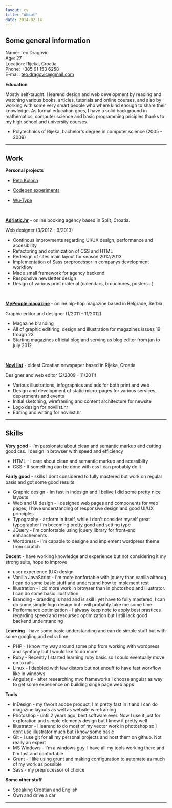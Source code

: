 ```yaml
---
layout: cv
title: "About"
date: 2014-02-14
---
```


## Some general information

Name: Teo Dragovic  
Age: 27  
Location: Rijeka, Croatia  
Phone: +385 91 153 6258  
E-mail: [teo.dragovic@gmail.com](mailto:teo.dragovic@gmail.com)  

**Education**

Mostly self-taught. I learend design and web development by reading and watching various books, articles, tutorials and online courses, and also by working with some very smart people who where kind enough to share their knowledge. As formal education goes, I have a solid background in mathematics, computer science and basic programming priciples thanks to my high school and university courses. 

- Polytechnics of Rijeka, bachelor's degree in computer science (2005 - 2009)

***

## Work

**Personal projects**

- [Peta Kolona](http://petakolona.com)

- [Codepen experiments](http://codepen.io/teodragovic)

- [Wu-Type](http://petakolona.com/wu-type)

<br/>

**[Adriatic.hr](http://adriatic.hr)** - online booking agency based in Split, Croatia.

Web designer (3/2012 - 9/2013)

- Continous improvments regarding UI/UX design, performance and accesibility
- Refactoring and optimization of CSS and HTML
- Redesign of sites main layout for season 2012/2013
- Implementation of Sass preprocessor in companys development workflow
- Made small framework for agency backend
- Responsive newsletter design
- Design of various print material (calendars, brouchures, posters...)

<br/>  

**[MyPeople magazine](http://issuu.com/mypeople)** - online hip-hop magazine based in Belgrade, Serbia

Graphic editor and designer (1/2011 - 11/2012)

- Magazine branding
- All of graphic editiring, design and illustration for magazines issues 19 trough 23
- Starting magazines official blog and serving as blog editor from jan to july 2012

<br/>

**[Novi list](http://novilist.hr)** - oldest Croatian newspaper based in Rijeka, Croatia

Designer and web editor (2/2009 - 11/2011)

- Various illustrations, infographics and ads for both print and web
- Design and development of static micro-pages for various services, departments and events
- Initial sketching, wireframing and content architecture for newsite
- Logo design for novilist.hr
- Editing and writing for novilist.hr

***

## Skills

**Very good** - i'm passionate about clean and semantic markup and cutting good css. I design in browser with speed and efficiency

- HTML - I care about clean and semantic markup and acessibilty
- CSS - If something can be done with css I can probably do it

**Fairly good** - skills I dont considered to fully mastered but work on regular basis and got some good results

- Graphic design - Im fast in  indesign and I belive I did some pretty nice layouts
- Web and UI design - I designed web pages and components for web pages, I have understanding of responsive design and good UI/UX principles 
- Typography - artform in itself, while i don't consider myself great typographer I'm becoming pretty good and setting type
- JQuery - i'm confortable using jquery library for front-end enhanchements
- Wordpress - I'm capable to designe and implement wordpress theme from scratch

**Decent** - have working knowledge and experience but not considering it my strong suits, hope to improve

- user experience (UX) design 
- Vanilla JavaScript - i'm more confortable with jquery than vanilla althoug I can do some basic stuff and understand how to implement rest
- Illustration - i do more work in browser than in photoshop and illustrator. I can do some basic illustration
- Branding - branding is hard and is skill i yet have to fully mastered, I can do some simple logo design but i will probably take me some time
- Performance optimization - I alwasy keep note to apply best prastices regarding speed and resoursec optimization but I still lack good backend understanding

**Learning** - have some basic understanding and can do simple stuff but with some googling and extra time

- PHP - I know my way around some php from working with wordpress and symfony but I would like to do more
- Ruby - Recently I started learning ruby basic so I could eventually move on to rails
- Linux - I dabbled with few distors but not enouff to have fast workflow like in windows 
- Angularjs - after researching mvc frameworks I choose angular as way to get some experience on building singe page web apps 

**Tools**

- InDesign - my favorit adobe product, I'm pretty fast in it and I can do magazine layouts as well as website wireframing
- Photoshop - until 2 years ago, best software ever. Now I use it just for exploration and simple elements design but I know it pretty well
- Illustrator - i learend to do most of my vector work in photoshop so I dont use illustrator much but i know some basic
- Git - I use git for all my personal projects and host them on github. Not really an expert 
- MS Windows - I'm a windows guy. I have all my tools working there and I'm fast and confortable
- Grunt - I like using grunt and making configuration to automate as much of my work as possible
- Sass - my preprocessor of choice

**Some other stuff**

- Speaking Croatian and English
- Own and drive a car

***